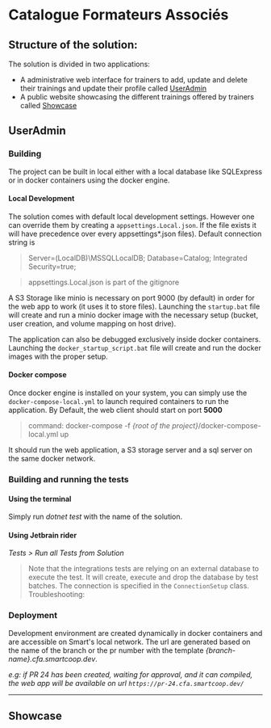 # Catalogue Formateurs Associés

## Structure of the solution:

The solution is divided in two applications:

- A administrative web interface for trainers to add, update and delete their trainings and update their profile called [UserAdmin](./src/UserAdmin/src/Smart.FA.Catalog.Web)
- A public website showcasing the different trainings offered by trainers called [Showcase](./src/Showcase/src/Smart.FA.Catalog.Showcase.Web)

## UserAdmin
### Building

The project can be built in local either with a local database like SQLExpress or in docker containers using the docker engine.

#### Local Development
The solution comes with default local development settings.
However one can override them by creating a `appsettings.Local.json`. If the file exists it will have precedence
over every appsettings*.json files).
Default connection string is
> Server=(LocalDB)\MSSQLLocalDB; Database=Catalog; Integrated Security=true;

> appsettings.Local.json is part of the gitignore

A S3 Storage like minio is necessary on port 9000 (by default) in order for the web app to work (it uses it to store files).
Launching the `startup.bat` file will create and run a minio docker image with the necessary setup (bucket, user creation, and volume mapping on host drive).

The application can also be debugged exclusively inside docker containers.
Launching the `docker_startup_script.bat` file will create and run the docker images with the proper setup.

#### Docker compose
Once docker engine is installed on your system, you can simply use the `docker-compose-local.yml` to launch required containers
to run the application. By Default, the web client should start on port **5000**
> command: docker-compose -f *{root of the project}*/docker-compose-local.yml up

It should run the web application, a S3 storage server and a sql server on the same docker network.

### Building and running the tests

#### Using the terminal

Simply run *dotnet test* with the name of the solution.

#### Using Jetbrain rider

*Tests > Run all Tests from Solution*

 > Note that the integrations tests are relying on an external database to execute the test.
It will create, execute and drop the database by test batches.
The connection is specified in the `ConnectionSetup` class.
Troubleshooting:

### Deployment

Development environment are created dynamically in docker containers and are accessible on Smart's local network.
The url are generated based on the name of the branch or the pr number with the template *{branch-name}.cfa.smartcoop.dev*.

*e.g: if PR 24 has been created, waiting for approval, and it can compiled, the web app will be available on url `https://pr-24.cfa.smartcoop.dev/`*

---
## Showcase
